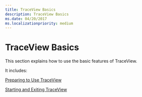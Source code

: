 ```yaml
---
title: TraceView Basics
description: TraceView Basics
ms.date: 04/20/2017
ms.localizationpriority: medium
---
```


# TraceView Basics

This section explains how to use the basic features of TraceView.

It includes:

[Preparing to Use TraceView](preparing-to-use-traceview.md)

[Starting and Exiting TraceView](starting-and-exiting-traceview.md)

